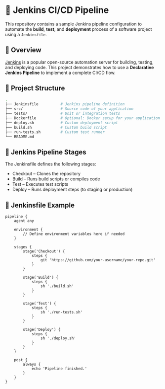 # 🧪 Jenkins CI/CD Pipeline

This repository contains a sample Jenkins pipeline configuration to automate the **build**, **test**, and **deployment** process of a software project using a `Jenkinsfile`.


## 📌 Overview

[Jenkins](https://www.jenkins.io/) is a popular open-source automation server for building, testing, and deploying code. This project demonstrates how to use a **Declarative Jenkins Pipeline** to implement a complete CI/CD flow.


## 📁 Project Structure

```bash
.
├── Jenkinsfile          # Jenkins pipeline definition
├── src/                 # Source code of your application
├── tests/               # Unit or integration tests
├── Dockerfile           # Optional: Docker setup for your application
├── deploy.sh            # Custom deployment script
├── build.sh             # Custom build script
├── run-tests.sh         # Custom test runner
└── README.md
```

## 🧩 Jenkins Pipeline Stages
The Jenkinsfile defines the following stages:

- Checkout – Clones the repository
- Build – Runs build scripts or compiles code
- Test – Executes test scripts
- Deploy – Runs deployment steps (to staging or production)


## 📝 Jenkinsfile Example

```
pipeline {
    agent any

    environment {
        // Define environment variables here if needed
    }

    stages {
        stage('Checkout') {
            steps {
                git 'https://github.com/your-username/your-repo.git'
            }
        }

        stage('Build') {
            steps {
                sh './build.sh'
            }
        }

        stage('Test') {
            steps {
                sh './run-tests.sh'
            }
        }

        stage('Deploy') {
            steps {
                sh './deploy.sh'
            }
        }
    }

    post {
        always {
            echo 'Pipeline finished.'
        }
    }
}
```
